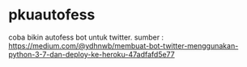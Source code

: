# pkuautofess
coba bikin autofess bot untuk twitter. sumber : https://medium.com/@ydhnwb/membuat-bot-twitter-menggunakan-python-3-7-dan-deploy-ke-heroku-47adfafd5e77
